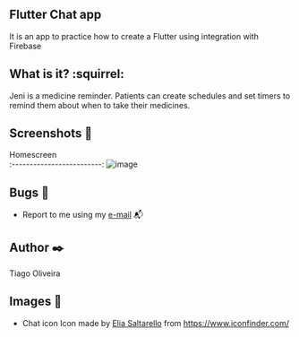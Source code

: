 ## Flutter Chat app
It is an app to practice how to create a Flutter using integration with Firebase

## What is it? :squirrel:
Jeni is a medicine reminder. Patients can create schedules and set timers to remind them about when to take their medicines.

## Screenshots :iphone:
Homescreen          
:-------------------------:
![image](https://user-images.githubusercontent.com/8193383/80869325-33b8cc80-8c76-11ea-98e1-bb4d2ab70337.png)  

## Bugs :bug:
- Report to me using my [e-mail](tiago_fernandes89@hotmail.com) :mailbox_with_mail:

## Author :black_nib:
Tiago Oliveira

## Images :file_folder:
- Chat icon
Icon made by [Elia Saltarello](https://www.iconfinder.com/Elia_Saltarello) from https://www.iconfinder.com/
